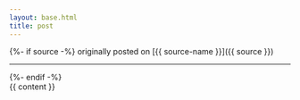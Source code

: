 ```yaml
---
layout: base.html
title: post
---
```


{%- if source -%}
originally posted on [{{ source-name }}]({{ source }})
<hr>
{%- endif -%}

<div class="post">
{{ content }}
</div>